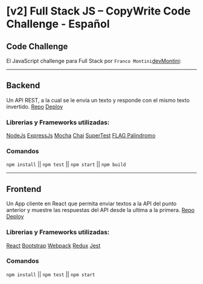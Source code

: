 # [v2] Full Stack JS – CopyWrite Code Challenge - Español

## Code Challenge

El JavaScript challenge para Full Stack por `Franco Montini`[devMontini](https://github.com/devmontini):

---

## Backend

Un API REST, a la cual se le envía un texto y responde con el mismo texto invertido.
[Repo](https://github.com/devmontini/CopyWrite-BackendTest-Montini)
[Deploy](https://copywrite-backend-montini.herokuapp.com/iecho?text=test)

### Librerias y Frameworks utilizadas:

[NodeJs](https://nodejs.org/en/)
[ExpressJs](https://expressjs.com/)
[Mocha](https://mochajs.org/)
[Chai](https://www.chaijs.com/)
[SuperTest](https://github.com/visionmedia/supertest#readme)
[FLAG Palindromo](https://standardjs.com/)

### Comandos

`npm install` || `npm test` || `npm start` || `npm build`

---

## Frontend

Un App cliente en React que permita enviar textos a la API del punto anterior y muestre las respuestas del API desde la ultima a la primera.
[Repo](https://github.com/devmontini/CopyWrite-FrontendTest-Montini)
[Deploy](https://copy-write-frontend-test-montini.vercel.app/)

### Librerias y Frameworks utilizadas:

[React](https://reactjs.org/)
[Bootstrap](https://getbootstrap.com/)
[Webpack](https://webpack.js.org/)
[Redux](https://redux.js.org/)
[Jest](https://jestjs.io/)

### Comandos

`npm install` || `npm test` || `npm start`
